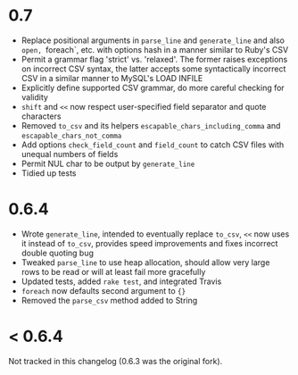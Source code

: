 
# 0.7

- Replace positional arguments in `parse_line` and `generate_line` and also `open, `foreach`, etc. with options hash in a manner similar to Ruby's CSV
- Permit a grammar flag 'strict' vs. 'relaxed'. The former raises exceptions on incorrect CSV syntax, the latter accepts some syntactically incorrect CSV in a similar manner to MySQL's LOAD INFILE
- Explicitly define supported CSV grammar, do more careful checking for validity
- `shift` and `<<` now respect user-specified field separator and quote characters
- Removed `to_csv` and its helpers `escapable_chars_including_comma` and `escapable_chars_not_comma`
- Add options `check_field_count` and `field_count` to catch CSV files with unequal numbers of fields
- Permit NUL char to be output by `generate_line`
- Tidied up tests

# 0.6.4

- Wrote `generate_line`, intended to eventually replace `to_csv`, `<<` now uses it instead of `to_csv`, provides speed improvements and fixes incorrect double quoting bug
- Tweaked `parse_line` to use heap allocation, should allow very large rows to be read or will at least fail more gracefully
- Updated tests, added `rake test`, and integrated Travis
- `foreach` now defaults second argument to `{}`
- Removed the `parse_csv` method added to String

# < 0.6.4

Not tracked in this changelog (0.6.3 was the original fork).